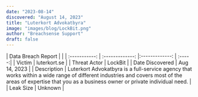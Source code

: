 ```yaml
---
date: "2023-08-14"
discovered: "August 14, 2023"
title: "Luterkort Advokatbyra"
image: "images/blog/LockBit.png"
author: "Breachsense Support"
draft: false
---
```


| Data Breach Report           |              | 
| :-----------: | :-------------:     |:-------------:    | :-----:|
| Victim      | luterkort.se      | 
| Threat Actor      | LockBit      | 
| Date Discovered      | Aug 14, 2023      | 
| Description      | Luterkort Advokatbyra is a full-service agency that works within a wide range of different industries and covers most of the areas of expertise that you as a business owner or private individual need.      | 
| Leak Size      | Unknown      | 


